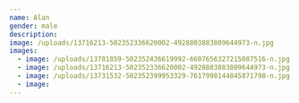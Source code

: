 ```yaml
---
name: Alan
gender: male
description:
image: /uploads/13716213-502352336620002-4928803883809644973-n.jpg
images:
  - image: /uploads/13781859-502352436619992-6607656327215087516-n.jpg
  - image: /uploads/13716213-502352336620002-4928803883809644973-n.jpg
  - image: /uploads/13731532-502352399953329-7617998144845871798-n.jpg
  - image:
---
```



